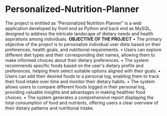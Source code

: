 # Personalized-Nutrition-Planner
The project is entitled as  “Personalized Nutrition Planner” is a web application developed by front end as Python and back end as MySQL, designed to address the intricate landscape of dietary needs and health aspirations among individuals. 
**OBJECTIVE OF THE PROJECT**
    • The primary objective of the project is to personalize individual user diets based on their preferences, health goals, and nutritional requirements.
    • Users can explore different diet types and their corresponding diet names, allowing them to make informed choices about their dietary preferences.
    • The system recommends specific foods based on the user's dietary profile and preferences, helping them select suitable options aligned with their goals.
    • Users can add their desired foods to a personal log, enabling them to track their food intake over time and monitor their dietary habits.
    • The system allows users to compare different foods logged in their personal log, providing valuable insights and advantages in making healthier food choices.
    • The system generates a comprehensive report displaying the total consumption of food and nutrients, offering users a clear overview of their dietary patterns and nutritional intake.
